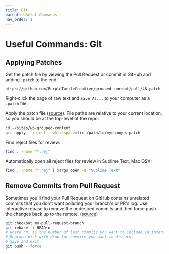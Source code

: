 ```yaml
---
title: Git
parent: Useful Commands
nav_order: 1
---
```


# Useful Commands: Git

## Applying Patches
Get the patch file by viewing the Pull Request or commit in GitHub and adding `.patch` to the end:

```
https://github.com/PurpleTurtleCreative/grouped-content/pull/48.patch
```

Right-click the page of raw text and `Save As...` to your computer as a `.patch` file.

Apply the patch file ([source](https://stackoverflow.com/a/15375869)). File paths are relative to your current location, so you should be at the top-level of the repo:
```bash
cd ~/sites/wp-grouped-content
git apply --reject --whitespace=fix /path/to/mychanges.patch
```

Find reject files for review:
```bash
find . -name "*.rej"
```

Automatically open all reject files for review in Sublime Text, Mac OSX:
```bash
find . -name "*.rej" | xargs open -a "Sublime Text"
```

## Remove Commits from Pull Request
Sometimes you'll find your Pull Request on GitHub contains unrelated commits that you don't want polluting your branch's or PR's log. Use interactive rebase to remove the undesired commits and then force push the changes back up to the remote. ([source](https://stackoverflow.com/a/51400593))

```bash
git checkout my-pull-request-branch
git rebase -i HEAD~n
# where 'n' is the number of last commits you want to include in interactive rebase.
# Replace pick with drop for commits you want to discard.
# Save and exit.
git push --force
```